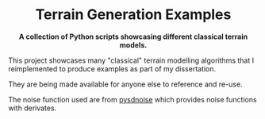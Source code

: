<h1 align="center">
    Terrain Generation Examples
</h1>
<p align="center">
    <strong>A collection of Python scripts showcasing different classical terrain models.</strong>
</p>

This project showcases many "classical" terrain modelling algorithms that I
reimplemented to produce examples as part of my dissertation.

They are being made available for anyone else to reference and re-use.

The noise function used are from [pysdnoise](https://github.com/open-terra/pysdnoise)
which provides noise functions with derivates.
